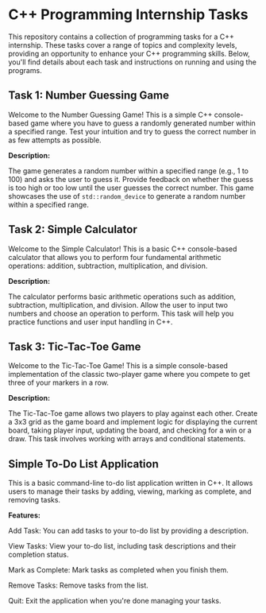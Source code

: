 # C++ Programming Internship Tasks

This repository contains a collection of programming tasks for a C++ internship. These tasks cover a range of topics and complexity levels, providing an opportunity to enhance your C++ programming skills. Below, you'll find details about each task and instructions on running and using the programs.

## Task 1: Number Guessing Game
Welcome to the Number Guessing Game!
This is a simple C++ console-based game where you have to guess a randomly generated number within a specified range. Test your intuition and try to guess the correct number in as few attempts as possible.

**Description:**

The game generates a random number within a specified range (e.g., 1 to 100) and asks the user to guess it. Provide feedback on whether the guess is too high or too low until the user guesses the correct number. This game showcases the use of `std::random_device` to generate a random number within a specified range.



## Task 2: Simple Calculator

Welcome to the Simple Calculator! This is a basic C++ console-based calculator that allows you to perform four fundamental arithmetic operations: addition, subtraction, multiplication, and division.

**Description:**

The calculator performs basic arithmetic operations such as addition, subtraction, multiplication, and division. Allow the user to input two numbers and choose an operation to perform. This task will help you practice functions and user input handling in C++.


## Task 3: Tic-Tac-Toe Game

Welcome to the Tic-Tac-Toe Game!
This is a simple console-based implementation of the classic two-player game where you compete to get three of your markers in a row.

**Description:**

 The Tic-Tac-Toe game allows two players to play against each other. Create a 3x3 grid as the game board and implement logic for displaying the current board, taking player input, updating the board, and checking for a win or a draw. This task involves working with arrays and conditional statements.


## Simple To-Do List Application

This is a basic command-line to-do list application written in C++.
It allows users to manage their tasks by adding, viewing, marking as complete, and removing tasks.

**Features:**

Add Task: You can add tasks to your to-do list by providing a description.

View Tasks: View your to-do list, including task descriptions and their completion status.

Mark as Complete: Mark tasks as completed when you finish them.

Remove Tasks: Remove tasks from the list.

Quit: Exit the application when you're done managing your tasks.
